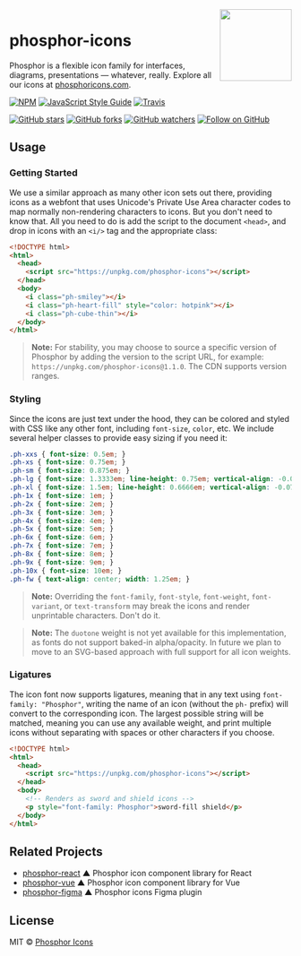 <img src="/meta/phosphor-mark-tight-yellow.png" width="128" align="right" />

# phosphor-icons

Phosphor is a flexible icon family for interfaces, diagrams, presentations — whatever, really. Explore all our icons at [phosphoricons.com](https://phosphoricons.com).

[![NPM](https://img.shields.io/npm/v/phosphor-icons.svg?style=flat-square)](https://www.npmjs.com/package/phosphor-icons) [![JavaScript Style Guide](https://img.shields.io/badge/code_style-standard-brightgreen.svg?style=flat-square)](https://standardjs.com) [![Travis](https://img.shields.io/travis/com/rektdeckard/phosphor-icons.svg?style=flat-square)](https://travis-ci.com/github/rektdeckard/phosphor-icons)

[![GitHub stars](https://img.shields.io/github/stars/phosphor-icons/phosphor-icons?style=flat-square&label=Star)](https://github.com/phosphor-icons/phosphor-icons)
[![GitHub forks](https://img.shields.io/github/forks/phosphor-icons/phosphor-icons?style=flat-square&label=Fork)](https://github.com/phosphor-icons/phosphor-icons/fork)
[![GitHub watchers](https://img.shields.io/github/watchers/phosphor-icons/phosphor-icons?style=flat-square&label=Watch)](https://github.com/phosphor-icons/phosphor-icons)
[![Follow on GitHub](https://img.shields.io/github/followers/rektdeckard?style=flat-square&label=Follow)](https://github.com/rektdeckard)

## Usage

### Getting Started

We use a similar approach as many other icon sets out there, providing icons as a webfont that uses Unicode's Private Use Area character codes to map normally non-rendering characters to icons. But you don't need to know that. All you need to do is add the script to the document `<head>`, and drop in icons with an `<i/>` tag and the appropriate class:

```html
<!DOCTYPE html>
<html>
  <head>
    <script src="https://unpkg.com/phosphor-icons"></script>
  </head>
  <body>
    <i class="ph-smiley"></i>
    <i class="ph-heart-fill" style="color: hotpink"></i>
    <i class="ph-cube-thin"></i>
  </body>
</html>
```

> **Note:** For stability, you may choose to source a specific version of Phosphor by adding the version to the script URL, for example: `https://unpkg.com/phosphor-icons@1.1.0`. The CDN supports version ranges.

### Styling

Since the icons are just text under the hood, they can be colored and styled with CSS like any other font, including `font-size`, `color`, etc. We include several helper classes to provide easy sizing if you need it:

```css
.ph-xxs { font-size: 0.5em; }
.ph-xs { font-size: 0.75em; }
.ph-sm { font-size: 0.875em; }
.ph-lg { font-size: 1.3333em; line-height: 0.75em; vertical-align: -0.0667em; }
.ph-xl { font-size: 1.5em; line-height: 0.6666em; vertical-align: -0.075em; }
.ph-1x { font-size: 1em; }
.ph-2x { font-size: 2em; }
.ph-3x { font-size: 3em; }
.ph-4x { font-size: 4em; }
.ph-5x { font-size: 5em; }
.ph-6x { font-size: 6em; }
.ph-7x { font-size: 7em; }
.ph-8x { font-size: 8em; }
.ph-9x { font-size: 9em; }
.ph-10x { font-size: 10em; }
.ph-fw { text-align: center; width: 1.25em; }
```

> **Note:** Overriding the `font-family`, `font-style`, `font-weight`, `font-variant`, or `text-transform` may break the icons and render unprintable characters. Don't do it.

> **Note:** The `duotone` weight is not yet available for this implementation, as fonts do not support baked-in alpha/opacity. In future we plan to move to an SVG-based approach with full support for all icon weights.

### Ligatures

The icon font now supports ligatures, meaning that in any text using `font-family: "Phosphor"`, writing the name of an icon (without the `ph-` prefix) will convert to the corresponding icon. The largest possible string will be matched, meaning you can use any available weight, and print multiple icons without separating with spaces or other characters if you choose.

```html
<!DOCTYPE html>
<html>
  <head>
    <script src="https://unpkg.com/phosphor-icons"></script>
  </head>
  <body>
    <!-- Renders as sword and shield icons -->
    <p style="font-family: Phosphor">sword-fill shield</p>
  </body>
</html>
```

## Related Projects
- [phosphor-react](https://github.com/phosphor-icons/phosphor-react) ▲ Phosphor icon component library for React
- [phosphor-vue](https://github.com/phosphor-icons/phosphor-vue) ▲ Phosphor icon component library for Vue
- [phosphor-figma](https://github.com/phosphor-icons/phosphor-figma) ▲ Phosphor icons Figma plugin

## License

MIT © [Phosphor Icons](https://github.com/phosphor-icons)
